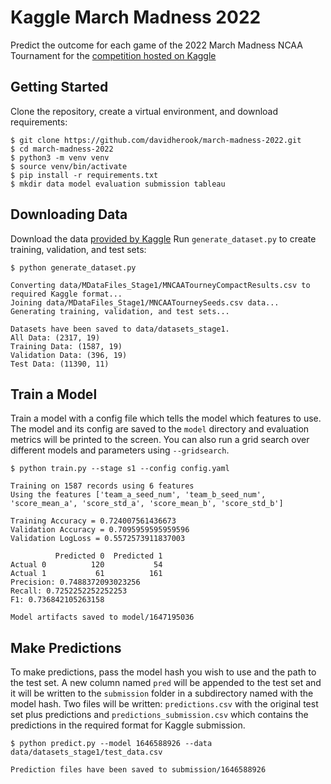 # Kaggle March Madness 2022
Predict the outcome for each game of the 2022 March Madness NCAA Tournament for the [competition hosted on Kaggle](https://www.kaggle.com/c/mens-march-mania-2022)

## Getting Started

Clone the repository, create a virtual environment, and download requirements:
```
$ git clone https://github.com/davidherook/march-madness-2022.git
$ cd march-madness-2022
$ python3 -m venv venv
$ source venv/bin/activate
$ pip install -r requirements.txt
$ mkdir data model evaluation submission tableau
```

## Downloading Data
Download the data [provided by Kaggle](https://www.kaggle.com/c/mens-march-mania-2022/data)
Run `generate_dataset.py` to create training, validation, and test sets:
```
$ python generate_dataset.py

Converting data/MDataFiles_Stage1/MNCAATourneyCompactResults.csv to required Kaggle format...
Joining data/MDataFiles_Stage1/MNCAATourneySeeds.csv data...
Generating training, validation, and test sets...

Datasets have been saved to data/datasets_stage1.
All Data: (2317, 19)
Training Data: (1587, 19)
Validation Data: (396, 19)
Test Data: (11390, 11)
```

## Train a Model
Train a model with a config file which tells the model which features to use. The model and its config are saved to the `model` directory and evaluation metrics will be printed to the screen. You can also run a grid search over different models and parameters using `--gridsearch`.
```
$ python train.py --stage s1 --config config.yaml

Training on 1587 records using 6 features
Using the features ['team_a_seed_num', 'team_b_seed_num', 'score_mean_a', 'score_std_a', 'score_mean_b', 'score_std_b']

Training Accuracy = 0.724007561436673
Validation Accuracy = 0.7095959595959596
Validation LogLoss = 0.5572573911837003

          Predicted 0  Predicted 1
Actual 0          120           54
Actual 1           61          161
Precision: 0.7488372093023256
Recall: 0.7252252252252253
F1: 0.736842105263158

Model artifacts saved to model/1647195036
```

## Make Predictions
To make predictions, pass the model hash you wish to use and the path to the test set. A new column named `pred` will be appended to the test set and it will be written to the `submission` folder in a subdirectory named with the model hash. Two files will be written: `predictions.csv` with the original test set plus predictions and `predictions_submission.csv` which contains the predictions in the required format for Kaggle submission.

```
$ python predict.py --model 1646588926 --data data/datasets_stage1/test_data.csv

Prediction files have been saved to submission/1646588926
```